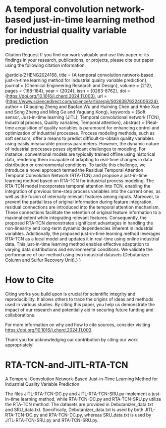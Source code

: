 # A temporal convolution network-based just-in-time learning method for industrial quality variable prediction

Citation Request
If you find our work valuable and use this paper or its findings in your research, publications, or projects, please cite our paper using the following citation information:

@article{ZHENG2024168,
title = {A temporal convolution network-based just-in-time learning method for industrial quality variable prediction},
journal = {Chemical Engineering Research and Design},
volume = {212},
pages = {168-184},
year = {2024},
issn = {0263-8762},
doi = {https://doi.org/10.1016/j.cherd.2024.11.003},
url = {https://www.sciencedirect.com/science/article/pii/S0263876224006324},
author = {Xiaoqing Zheng and Baofan Wu and Huiming Chen and Anke Xue and Song Zheng and Ming Ge and Yaguang Kong},
keywords = {Soft sensor, Just-in-time learning (JITL), Temporal convolutional network (TCN), Industrial process, Quality variables, Temporal attention},
abstract = {Real-time acquisition of quality variables is paramount for enhancing control and optimization of industrial processes. Process modeling methods, such as soft sensors, offer a means to predict difficult-to-obtain quality variables using easily measurable process parameters. However, the dynamic nature of industrial processes poses significant challenges to modeling. For instance, conventional models are typically trained offline using historical data, rendering them incapable of adapting to real-time changes in data distribution or environmental conditions. To tackle this challenge, we introduce a novel approach termed the Residual Temporal Attention Temporal Convolution Network (RTA-TCN) and propose a just-in-time learning method based on RTA-TCN for industrial process modeling. The RTA-TCN model incorporates temporal attention into TCN, enabling the integration of previous time-step process variables into the current ones, as well as the fusion of internally relevant features among inputs. Moreover, to prevent the partial loss of original information during feature integration, residual connections are introduced into the temporal attention mechanism. These connections facilitate the retention of original feature information to a maximal extent while integrating relevant features. Consequently, the proposed RTA-TCN demonstrates significant advantages in handling the non-linearity and long-term dynamic dependencies inherent in industrial variables. Additionally, the proposed just-in-time learning method leverages RTA-TCN as a local model and updates it in real-time using online industrial data. This just-in-time learning method enables effective adaptation to varying data distributions and environmental conditions. We validate the performance of our method using two industrial datasets (Debutanizer Column and Sulfur Recovery Unit).}
}

# How to Cite
Citing works you build upon is crucial for scientific integrity and reproducibility. It allows others to trace the origins of ideas and methods used in various studies. By citing this paper, you help us demonstrate the impact of our research and potentially aid in securing future funding and collaborations.

For more information on why and how to cite sources, consider visiting https://doi.org/10.1016/j.cherd.2024.11.003.

Thank you for acknowledging our contribution by citing our work appropriately!


# RTA-TCN-and-JITL-RTA-TCN
A Temporal Convolution Network-Based Just-in-Time Learning Method for Industrial Quality Variable Prediction

The files JITL-RTA-TCN-DC.py and JITL-RTA-TCN-SRU.py implement a just-in-time learning method, while RTA-TCN-DC.py and RTA-TCN-SRU.py utilize the RTA-TCN method. The datasets are provided in Debutanizer_data.txt and SRU_data.txt. Specifically, Debutanizer_data.txt is used by both JITL-RTA-TCN-DC.py and RTA-TCN-DC.py, whereas SRU_data.txt is used by JITL-RTA-TCN-SRU.py and RTA-TCN-SRU.py.


